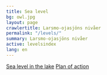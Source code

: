 ```yaml
---
title: Sea level
bg: owl.jpg
layout: page
crawlertitle: Larsmo-ojasjöns nivåer
permalink: "/levels/"
summary: Larsmo-ojasjöns nivåer
active: levelsindex
lang: en
---
```


[Sea level in the lake](levels)
[Plan of action](planofaction)
